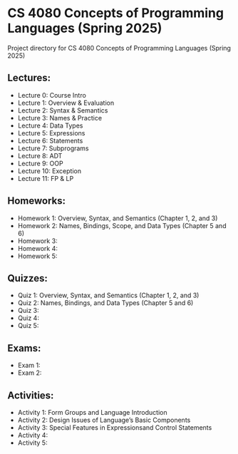 # CS 4080 Concepts of Programming Languages (Spring 2025)
Project directory for CS 4080 Concepts of Programming Languages (Spring 2025)

## Lectures:
  * Lecture 0: Course Intro
  * Lecture 1: Overview & Evaluation
  * Lecture 2: Syntax & Semantics
  * Lecture 3: Names & Practice
  * Lecture 4: Data Types
  * Lecture 5: Expressions
  * Lecture 6: Statements
  * Lecture 7: Subprograms
  * Lecture 8: ADT
  * Lecture 9: OOP
  * Lecture 10: Exception
  * Lecture 11: FP & LP

## Homeworks:
  * Homework 1: Overview, Syntax, and Semantics (Chapter 1, 2, and 3)
  * Homework 2: Names, Bindings, Scope, and Data Types (Chapter 5 and 6)
  * Homework 3:
  * Homework 4:
  * Homework 5:

## Quizzes:
  * Quiz 1: Overview, Syntax, and Semantics (Chapter 1, 2, and 3)
  * Quiz 2: Names, Bindings, and Data Types (Chapter 5 and 6)
  * Quiz 3:  
  * Quiz 4:
  * Quiz 5:

## Exams:
  * Exam 1:
  * Exam 2:

## Activities:
  * Activity 1: Form Groups and Language Introduction
  * Activity 2: Design Issues of Language’s Basic Components
  * Activity 3: Special Features in Expressionsand Control Statements
  * Activity 4:
  * Activity 5: